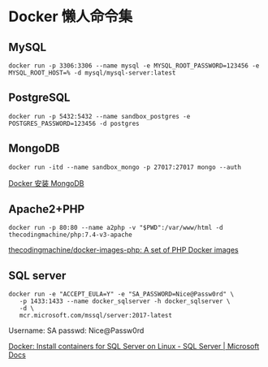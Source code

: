 # Docker 懒人命令集

## MySQL

```
docker run -p 3306:3306 --name mysql -e MYSQL_ROOT_PASSWORD=123456 -e MYSQL_ROOT_HOST=% -d mysql/mysql-server:latest

```

## PostgreSQL

```
docker run -p 5432:5432 --name sandbox_postgres -e POSTGRES_PASSWORD=123456 -d postgres
```

## MongoDB

```
docker run -itd --name sandbox_mongo -p 27017:27017 mongo --auth
```
[Docker 安装 MongoDB](https://www.runoob.com/docker/docker-install-mongodb.html)

## Apache2+PHP

```
docker run -p 80:80 --name a2php -v "$PWD":/var/www/html -d thecodingmachine/php:7.4-v3-apache
```
[thecodingmachine/docker-images-php: A set of PHP Docker images](https://github.com/thecodingmachine/docker-images-php)

## SQL server

```
docker run -e "ACCEPT_EULA=Y" -e "SA_PASSWORD=Nice@Passw0rd" \
   -p 1433:1433 --name docker_sqlserver -h docker_sqlserver \
   -d \
   mcr.microsoft.com/mssql/server:2017-latest
```

Username: SA passwd: Nice@Passw0rd


[Docker: Install containers for SQL Server on Linux - SQL Server | Microsoft Docs](https://docs.microsoft.com/en-us/sql/linux/quickstart-install-connect-docker?view=sql-server-2017&preserve-view=true&pivots=cs1-bash)